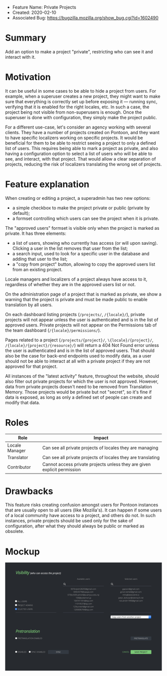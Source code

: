 - Feature Name: Private Projects
- Created: 2020-02-10
- Associated Bug: https://bugzilla.mozilla.org/show_bug.cgi?id=1602490

# Summary

Add an option to make a project "private", restricting who can see it and interact with it.

# Motivation

It can be useful in some cases to be able to hide a project from users. For example, when a superuser creates a new project, they might want to make sure that everything is correctly set up before exposing it — running sync, verifying that it is enabled for the right locales, etc. In such a case, the project being not visible from non-superusers is enough. Once the superuser is done with configuration, they simply make the project public.

For a different use-case, let's consider an agency working with several clients. They have a number of projects created on Pontoon, and they want to have specific localizers working on specific projects. It would be beneficial for them to be able to restrict seeing a project to only a defined list of users. This requires being able to mark a project as private, and also having a configuration option to select a list of users who will be able to see, and interact, with that project. That would allow a clear separation of projects, reducing the risk of localizers translating the wrong set of projects.

# Feature explanation

When creating or editing a project, a superadmin has two new options:

- a simple checkbox to make the project private or public (private by default);
- a formset controlling which users can see the project when it is private.

The "approved users" formset is visible only when the project is marked as private. It has three elements:

- a list of users, showing who currently has access (or will upon saving). Clicking a user in the list removes that user from the list;
- a search input, used to look for a specific user in the database and adding that user to the list;
- a "copy from project" button, allowing to copy the approved users list from an existing project.

Locale managers and localizers of a project always have access to it, regardless of whether they are in the approved users list or not.

On the administration page of a project that is marked as private, we show a warning that the project is private and must be made public to enable translation by all users.

On each dashboard listing projects (`/projects/`, `/{locale}/`), private projects will not appear unless the user is authenticated and is in the list of approved users. Private projects will not appear on the Permissions tab of the team dashboard (`/{locale}/permissions/`).

Pages related to a project (`/projects/{project}/`, `\{locale}/{project}/`, `/{locale}/{project}/{resource}/`) will return a 404 Not Found error unless the user is authenticated and is in the list of approved users. That should also be the case for back-end endpoints used to modify data, as a user should not be able to interact at all with a private project if they are not approved for that project.

All instances of the "latest activity" feature, throughout the website, should also filter out private projects for which the user is not approved. However, data from private projects doesn't need to be removed from Translation Memory. Those projects would be private but not "secret", so it's fine if data is exposed, as long as only a defined set of people can create and modify that data.

# Roles

| Role | Impact |
| -- | -- |
| Locale Manager | Can see all private projects of locales they are managing |
| Translator | Can see all private projects of locales they are translating |
| Contributor | Cannot access private projects unless they are given explicit permission |

# Drawbacks

This feature risks creating confusion amongst users for Pontoon instances that are usually open to all users (like Mozilla's). It can happen if some users of a local community have access to a project, and others do not. In such instances, private projects should be used only for the sake of configuration, after what they should always be public or marked as obsolete.

# Mockup

![](0100/mockup.png)

